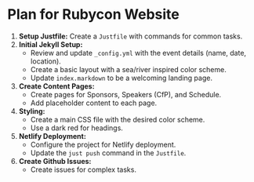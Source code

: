 # Plan for Rubycon Website

1.  **Setup Justfile:** Create a `Justfile` with commands for common tasks.
2.  **Initial Jekyll Setup:**
    *   Review and update `_config.yml` with the event details (name, date, location).
    *   Create a basic layout with a sea/river inspired color scheme.
    *   Update `index.markdown` to be a welcoming landing page.
3.  **Create Content Pages:**
    *   Create pages for Sponsors, Speakers (CfP), and Schedule.
    *   Add placeholder content to each page.
4.  **Styling:**
    *   Create a main CSS file with the desired color scheme.
    *   Use a dark red for headings.
5.  **Netlify Deployment:**
    *   Configure the project for Netlify deployment.
    *   Update the `just push` command in the `Justfile`.
6.  **Create Github Issues:**
    *   Create issues for complex tasks.
